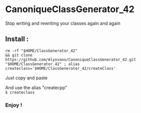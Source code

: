 # CanoniqueClassGenerator_42
Stop writing and rewriting your classes again and again

## Install : </br>
<code>rm -rf "$HOME/ClassGenerator_42" && git clone https://github.com/Alyovano/CanoniqueClassGenerator_42.git "$HOME/ClassGenerator_42" ; alias createclass='$HOME/ClassGenerator_42/createClass' </code>

Just copy and paste </br>

And use the alias "createcpp" </br> 
<code>$ createclass </code> </br>

### Enjoy ! 
